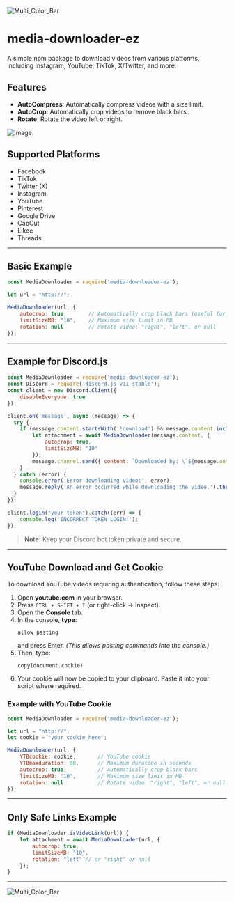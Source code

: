![Multi_Color_Bar](https://github.com/Walkoud/CS2-Auto-Accept/assets/38588921/3f57ad10-c80c-457a-9f49-679558eb2f79)

# media-downloader-ez
A simple npm package to download videos from various platforms, including Instagram, YouTube, TikTok, X/Twitter, and more.

## Features
- **AutoCompress**: Automatically compress videos with a size limit.
- **AutoCrop**: Automatically crop videos to remove black bars.
- **Rotate**: Rotate the video left or right.

![image](https://github.com/user-attachments/assets/f53e9f13-98a4-4d5e-a2e1-fa67f959f8f0)

## Supported Platforms
- Facebook
- TikTok
- Twitter (X)
- Instagram
- YouTube
- Pinterest
- Google Drive
- CapCut
- Likee
- Threads

---

## Basic Example

```js
const MediaDownloader = require('media-downloader-ez');

let url = "http://";

MediaDownloader(url, {
    autocrop: true,       // Automatically crop black bars (useful for TikTok, Instagram videos)
    limitSizeMB: "10",    // Maximum size limit in MB
    rotation: null        // Rotate video: "right", "left", or null
});
```

---

## Example for Discord.js

```js
const MediaDownloader = require('media-downloader-ez');
const Discord = require('discord.js-v11-stable');
const client = new Discord.Client({
    disableEveryone: true
});

client.on('message', async (message) => {
  try {
    if (message.content.startsWith('!download') && message.content.includes('http')) {
        let attachment = await MediaDownloader(message.content, {
            autocrop: true, 
            limitSizeMB: "10"
        }); 
        message.channel.send({ content: `Downloaded by: \`${message.author.username}\``, files: [attachment] });
    }
  } catch (error) {
    console.error('Error downloading video:', error);
    message.reply('An error occurred while downloading the video.').then((m) => { m.delete(); });
  }
});

client.login("your token").catch((err) => {
    console.log('INCORRECT TOKEN LOGIN!');
});
```

> **Note:** Keep your Discord bot token private and secure.

---

## YouTube Download and Get Cookie

To download YouTube videos requiring authentication, follow these steps:

1. Open **youtube.com** in your browser.
2. Press `CTRL + SHIFT + I` (or right-click → Inspect).
3. Open the **Console** tab.
4. In the console, **type**:
   ```
   allow pasting
   ```
   and press Enter. *(This allows pasting commands into the console.)*
5. Then, type:
   ```
   copy(document.cookie)
   ```
6. Your cookie will now be copied to your clipboard. Paste it into your script where required.

### Example with YouTube Cookie

```js
const MediaDownloader = require('media-downloader-ez');

let url = "http://";
let cookie = "your_cookie_here";

MediaDownloader(url, {
    YTBcookie: cookie,       // YouTube cookie
    YTBmaxduration: 80,      // Maximum duration in seconds
    autocrop: true,          // Automatically crop black bars
    limitSizeMB: "10",       // Maximum size limit in MB
    rotation: null           // Rotate video: "right", "left", or null
});
```

---

## Only Safe Links Example

```js
if (MediaDownloader.isVideoLink(url)) {
    let attachment = await MediaDownloader(url, {
        autocrop: true, 
        limitSizeMB: "10", 
        rotation: "left" // or "right" or null
    });
}
```

---

![Multi_Color_Bar](https://github.com/Walkoud/CS2-Auto-Accept/assets/38588921/3f57ad10-c80c-457a-9f49-679558eb2f79)

